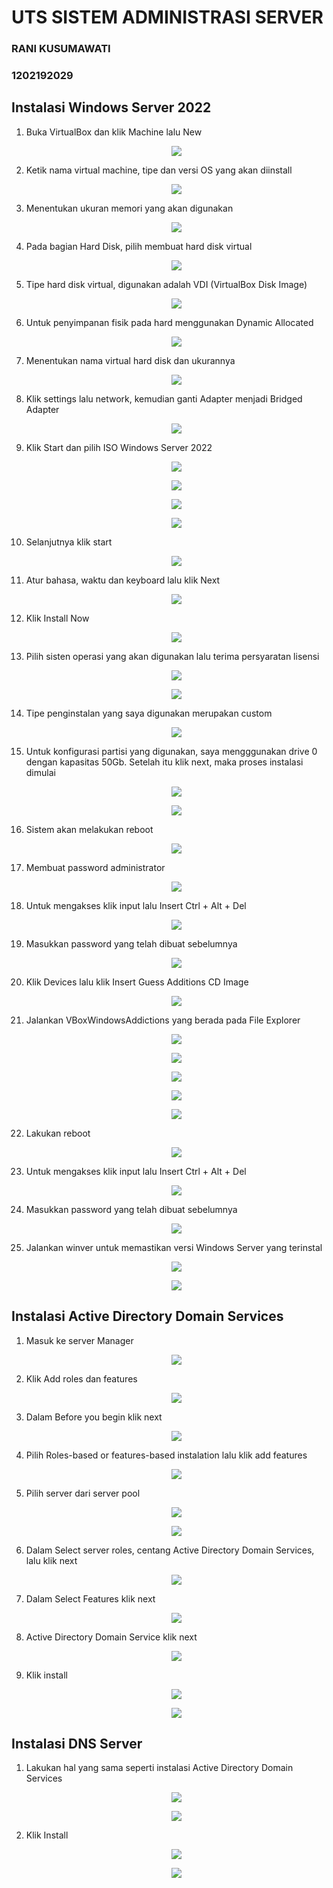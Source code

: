 # UTS SISTEM ADMINISTRASI SERVER
### RANI KUSUMAWATI 
### 1202192029

## Instalasi Windows Server 2022
1. Buka VirtualBox dan klik Machine lalu New
    <p align="center">
      	<img src= "https://github.com/ranikusumawati/Sistem-Administrasi-Server/blob/main/asset/1.1.jpg">
    </p>
2. Ketik nama virtual machine, tipe dan versi OS yang akan diinstall
    <p align="center">
      	<img src= "https://github.com/ranikusumawati/Sistem-Administrasi-Server/blob/main/asset/2.1.jpeg">
    </p>
3. Menentukan ukuran memori yang akan digunakan
    <p align="center">
      	<img src= "https://github.com/ranikusumawati/Sistem-Administrasi-Server/blob/main/asset/3.1.jpeg">
    </p>
4. Pada bagian Hard Disk, pilih membuat hard disk virtual
    <p align="center">
      	<img src= "https://github.com/ranikusumawati/Sistem-Administrasi-Server/blob/main/asset/4.1.jpg">
    </p>
5. Tipe hard disk virtual, digunakan adalah VDI (VirtualBox Disk Image)
    <p align="center">
      	<img src= "https://github.com/ranikusumawati/Sistem-Administrasi-Server/blob/main/asset/5.1.jpg">
    </p>
6. Untuk penyimpanan fisik pada hard menggunakan Dynamic Allocated
    <p align="center">
      	<img src= "https://github.com/ranikusumawati/Sistem-Administrasi-Server/blob/main/asset/6.1.jpg">
    </p>
7. Menentukan nama virtual hard disk dan ukurannya
    <p align="center">
      	<img src= "https://github.com/ranikusumawati/Sistem-Administrasi-Server/blob/main/asset/7.1.jpg">
    </p>
8. Klik settings lalu network, kemudian ganti Adapter menjadi Bridged Adapter
    <p align="center">
      	<img src= "https://github.com/ranikusumawati/Sistem-Administrasi-Server/blob/main/asset/8.1.jpg">
    </p>
9. Klik Start dan pilih ISO Windows Server 2022
    <p align="center">
      	<img src= "https://github.com/ranikusumawati/Sistem-Administrasi-Server/blob/main/asset/9.1.jpg">
    </p>
    <p align="center">
      	<img src= "https://github.com/ranikusumawati/Sistem-Administrasi-Server/blob/main/asset/9.2.jpg">
    </p>
    <p align="center">
      	<img src= "https://github.com/ranikusumawati/Sistem-Administrasi-Server/blob/main/asset/9.3.jpg">
    </p>
    <p align="center">
      	<img src= "https://github.com/ranikusumawati/Sistem-Administrasi-Server/blob/main/asset/9.4.jpg">
    </p>
10. Selanjutnya klik start
    <p align="center">
      	<img src= "https://github.com/ranikusumawati/Sistem-Administrasi-Server/blob/main/asset/10.1.jpg">
    </p>
11. Atur bahasa, waktu dan keyboard lalu klik Next
    <p align="center">
      	<img src= "https://github.com/ranikusumawati/Sistem-Administrasi-Server/blob/main/asset/11.1.jpg">
    </p>
12. Klik Install Now
    <p align="center">
      	<img src= "https://github.com/ranikusumawati/Sistem-Administrasi-Server/blob/main/asset/12.1.jpg">
    </p>
13. Pilih sisten operasi yang akan digunakan lalu terima persyaratan lisensi
    <p align="center">
      	<img src= "https://github.com/ranikusumawati/Sistem-Administrasi-Server/blob/main/asset/13.1.jpg">
    </p>
    <p align="center">
      	<img src= "https://github.com/ranikusumawati/Sistem-Administrasi-Server/blob/main/asset/13.2.jpg">
    </p>
14. Tipe penginstalan yang saya digunakan merupakan custom
    <p align="center">
      	<img src= "https://github.com/ranikusumawati/Sistem-Administrasi-Server/blob/main/asset/14.1.jpg">
    </p>
15. Untuk konfigurasi partisi yang digunakan, saya mengggunakan drive 0 dengan kapasitas 50Gb. Setelah itu klik next, maka proses instalasi dimulai
    <p align="center">
      	<img src= "https://github.com/ranikusumawati/Sistem-Administrasi-Server/blob/main/asset/15.1.jpg">
    </p>
    <p align="center">
      	<img src= "https://github.com/ranikusumawati/Sistem-Administrasi-Server/blob/main/asset/15.2.jpg">
    </p>
16. Sistem akan melakukan reboot
    <p align="center">
      	<img src= "https://github.com/ranikusumawati/Sistem-Administrasi-Server/blob/main/asset/16.1.jpg">
    </p>
17. Membuat password administrator
    <p align="center">
      	<img src= "https://github.com/ranikusumawati/Sistem-Administrasi-Server/blob/main/asset/17.1.jpg">
    </p>
18. Untuk mengakses klik input lalu Insert Ctrl + Alt + Del
    <p align="center">
      	<img src= "https://github.com/ranikusumawati/Sistem-Administrasi-Server/blob/main/asset/18.1.jpg">
    </p>
19. Masukkan password yang telah dibuat sebelumnya
    <p align="center">
      	<img src= "https://github.com/ranikusumawati/Sistem-Administrasi-Server/blob/main/asset/19.1.jpg">
    </p>
20. Klik Devices lalu klik Insert Guess Additions CD Image
    <p align="center">
      	<img src= "https://github.com/ranikusumawati/Sistem-Administrasi-Server/blob/main/asset/20.1.jpg">
    </p>
21. Jalankan VBoxWindowsAddictions yang berada pada File Explorer
    <p align="center">
      	<img src= "https://github.com/ranikusumawati/Sistem-Administrasi-Server/blob/main/asset/21.1.jpg">
    </p>
    <p align="center">
      	<img src= "https://github.com/ranikusumawati/Sistem-Administrasi-Server/blob/main/asset/21.2.jpg">
    </p>
    <p align="center">
      	<img src= "https://github.com/ranikusumawati/Sistem-Administrasi-Server/blob/main/asset/21.3.jpg">
    </p>
    <p align="center">
      	<img src= "https://github.com/ranikusumawati/Sistem-Administrasi-Server/blob/main/asset/21.4.jpg">
    </p>
    <p align="center">
      	<img src= "https://github.com/ranikusumawati/Sistem-Administrasi-Server/blob/main/asset/21.5.jpg">
    </p>
22. Lakukan reboot
    <p align="center">
      	<img src= "https://github.com/ranikusumawati/Sistem-Administrasi-Server/blob/main/asset/22.1.jpg">
    </p>
23. Untuk mengakses klik input lalu Insert Ctrl + Alt + Del
    <p align="center">
      	<img src= "https://github.com/ranikusumawati/Sistem-Administrasi-Server/blob/main/asset/23.1.jpg">
    </p>
24. Masukkan password yang telah dibuat sebelumnya
    <p align="center">
      	<img src= "https://github.com/ranikusumawati/Sistem-Administrasi-Server/blob/main/asset/24.1.jpg">
    </p>
25. Jalankan winver untuk memastikan versi Windows Server yang terinstal
    <p align="center">
      	<img src= "https://github.com/ranikusumawati/Sistem-Administrasi-Server/blob/main/asset/25.1.jpg">
    </p>
    <p align="center">
      	<img src= "https://github.com/ranikusumawati/Sistem-Administrasi-Server/blob/main/asset/25.2.jpg">
    </p>
## Instalasi Active Directory Domain Services
1. Masuk ke server Manager
    <p align="center">
      	<img src= "https://github.com/ranikusumawati/Sistem-Administrasi-Server/blob/main/asset/2/1.1.jpg">
    </p>
2. Klik Add roles dan features
    <p align="center">
      	<img src= "https://github.com/ranikusumawati/Sistem-Administrasi-Server/blob/main/asset/2/2.1.jpg">
    </p>
3. Dalam Before you begin klik next
    <p align="center">
      	<img src= "https://github.com/ranikusumawati/Sistem-Administrasi-Server/blob/main/asset/2/3.1.jpg">
    </p>
4. Pilih Roles-based or features-based instalation lalu klik add features
    <p align="center">
      	<img src= "https://github.com/ranikusumawati/Sistem-Administrasi-Server/blob/main/asset/2/4.1.jpg">
    </p>
5. Pilih server dari server pool
    <p align="center">
      	<img src= "https://github.com/ranikusumawati/Sistem-Administrasi-Server/blob/main/asset/2/5.1jpg">
    </p>
    <p align="center">
      	<img src= "https://github.com/ranikusumawati/Sistem-Administrasi-Server/blob/main/asset/2/6.1.jpg">
    </p>
6. Dalam Select server roles, centang Active Directory Domain Services, lalu klik next
    <p align="center">
      	<img src= "https://github.com/ranikusumawati/Sistem-Administrasi-Server/blob/main/asset/2/7.1.jpg">
    </p>
7. Dalam Select Features klik next
    <p align="center">
      	<img src= "https://github.com/ranikusumawati/Sistem-Administrasi-Server/blob/main/asset/2/8.1.jpg">
    </p>
8. Active Directory Domain Service klik next
    <p align="center">
      	<img src= "https://github.com/ranikusumawati/Sistem-Administrasi-Server/blob/main/asset/2/9.1.jpg">
    </p>
9. Klik install
    <p align="center">
      	<img src= "https://github.com/ranikusumawati/Sistem-Administrasi-Server/blob/main/asset/2/10.1.jpg">
    </p>
    <p align="center">
      	<img src= "https://github.com/ranikusumawati/Sistem-Administrasi-Server/blob/main/asset/2/11.1.jpg">
    </p>
## Instalasi DNS Server
1. Lakukan hal yang sama seperti instalasi Active Directory Domain Services
    <p align="center">
      	<img src= "https://github.com/ranikusumawati/Sistem-Administrasi-Server/blob/main/asset/3/1.1.jpg">
    </p>
    <p align="center">
      	<img src= "https://github.com/ranikusumawati/Sistem-Administrasi-Server/blob/main/asset/3/2.1.jpg">
    </p>
3. Klik Install
    <p align="center">
      	<img src= "https://github.com/ranikusumawati/Sistem-Administrasi-Server/blob/main/asset/3/3.1.jpg">
    </p>
    <p align="center">
      	<img src= "https://github.com/ranikusumawati/Sistem-Administrasi-Server/blob/main/asset/2/3.2.jpg">
    </p>
